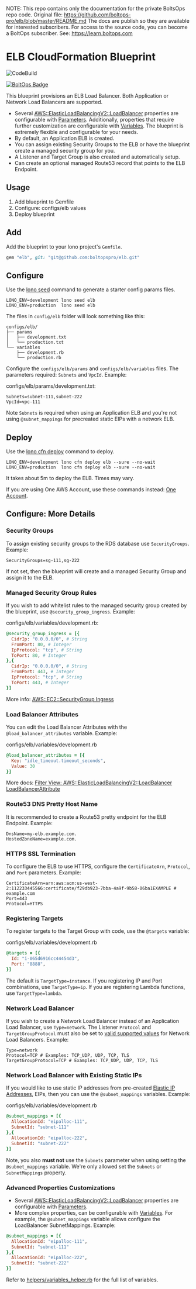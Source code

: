 <!-- note marker start -->
NOTE: This repo contains only the documentation for the private BoltsOps repo code.
Original file: https://github.com/boltops-pro/elb/blob/master/README.md
The docs are publish so they are available for interested subscribers.
For access to the source code, you can become a BoltOps subscriber.
See: https://learn.boltops.com

<!-- note marker end -->

# ELB CloudFormation Blueprint

![CodeBuild](https://codebuild.us-west-2.amazonaws.com/badges?uuid=eyJlbmNyeXB0ZWREYXRhIjoiOE5YTktibDVYcG5KZ0JZeG1ONnhsVk5WaUlmWHVZTldRSi85NG5PRFZOK1doNmRtODhEQjUwdFp1SURIZEI5OHlMT1A5RERiOXFRYTF2d1dBdm0xS2k4PSIsIml2UGFyYW1ldGVyU3BlYyI6IkdhQlNFN0hhd0VqUXpDVnoiLCJtYXRlcmlhbFNldFNlcmlhbCI6MX0%3D&branch=master)

[![BoltOps Badge](https://img.boltops.com/boltops/badges/boltops-badge.png)](https://www.boltops.com)

This blueprint provisions an ELB Load Balancer. Both Application or Network Load Balancers are supported.

* Several [AWS::ElasticLoadBalancingV2::LoadBalancer](https://docs.aws.amazon.com/AWSCloudFormation/latest/UserGuide/aws-resource-elasticloadbalancingv2-loadbalancer.html) properties are configurable with [Parameters](https://lono.cloud/docs/configs/params/). Additionally, properties that require further customization are configurable with [Variables](https://lono.cloud/docs/configs/shared-variables/).  The blueprint is extremely flexible and configurable for your needs.
* By default, an Application ELB is created.
* You can assign existing Security Groups to the ELB or have the blueprint create a managed security group for you.
* A Listener and Target Group is also created and automatically setup.
* Can create an optional managed Route53 record that points to the ELB Endpoint.

## Usage

1. Add blueprint to Gemfile
2. Configure: configs/elb values
3. Deploy blueprint

## Add

Add the blueprint to your lono project's `Gemfile`.

```ruby
gem "elb", git: "git@github.com:boltopspro/elb.git"
```

## Configure

Use the [lono seed](https://lono.cloud/reference/lono-seed/) command to generate a starter config params files.

    LONO_ENV=development lono seed elb
    LONO_ENV=production  lono seed elb

The files in `config/elb` folder will look something like this:

    configs/elb/
    ├── params
    │   ├── development.txt
    │   └── production.txt
    └── variables
        ├── development.rb
        └── production.rb

Configure the `configs/elb/params` and `configs/elb/variables` files.  The parameters required: `Subnets` and `VpcId`. Example:

configs/elb/params/development.txt:

    Subnets=subnet-111,subnet-222
    VpcId=vpc-111

Note `Subnets` is required when using an Application ELB and you're not using `@subnet_mappings` for precreated static EIPs with a network ELB.

## Deploy

Use the [lono cfn deploy](http://lono.cloud/reference/lono-cfn-deploy/) command to deploy.

    LONO_ENV=development lono cfn deploy elb --sure --no-wait
    LONO_ENV=production  lono cfn deploy elb --sure --no-wait

It takes about 5m to deploy the ELB. Times may vary.

If you are using One AWS Account, use these commands instead: [One Account](docs/one-account.md).

## Configure: More Details

### Security Groups

To assign existing security groups to the RDS database use `SecurityGroups`. Example:

    SecurityGroups=sg-111,sg-222

If not set, then the blueprint will create and a managed Security Group and assign it to the ELB.

### Managed Security Group Rules

If you wish to add whitelist rules to the managed security group created by the blueprint, use `@security_group_ingress`. Example:

configs/elb/variables/development.rb:

```ruby
@security_group_ingress = [{
  CidrIp: "0.0.0.0/0", # String
  FromPort: 80, # Integer
  IpProtocol: "tcp", # String
  ToPort: 80, # Integer
},{
  CidrIp: "0.0.0.0/0", # String
  FromPort: 443, # Integer
  IpProtocol: "tcp", # String
  ToPort: 443, # Integer
}]
```

More info: [AWS::EC2::SecurityGroup Ingress](https://docs.aws.amazon.com/AWSCloudFormation/latest/UserGuide/aws-properties-ec2-security-group-rule-1.html)

### Load Balancer Attributes

You can edit the Load Balancer Attributes with the `@load_balancer_attributes` variable. Example:

configs/elb/variables/development.rb

```ruby
@load_balancer_attributes = [{
  Key: "idle_timeout.timeout_seconds",
  Value: 30
}]
```

More docs: [Filter View:
AWS::ElasticLoadBalancingV2::LoadBalancer LoadBalancerAttribute](https://docs.aws.amazon.com/AWSCloudFormation/latest/UserGuide/aws-properties-elasticloadbalancingv2-loadbalancer-loadbalancerattributes.html)

### Route53 DNS Pretty Host Name

It is recommended to create a Route53 pretty endpoint for the ELB Endpoint.  Example:

    DnsName=my-elb.example.com.
    HostedZoneName=example.com.

### HTTPS SSL Termination

To configure the ELB to use HTTPS, configure the `CertificateArn`, `Protocol`, and `Port` parameters. Example:

    CertificateArn=arn:aws:acm:us-west-2:112233445566:certificate/f29db923-7bba-4a9f-9b58-06ba1EXAMPLE # example.com
    Port=443
    Protocol=HTTPS

### Registering Targets

To register targets to the Target Group with code, use the `@targets` variable:

configs/elb/variables/development.rb

```ruby
@targets = [{
  Id: "i-065d6916cc44454d3",
  Port: "8888",
}]
```

The default is `TargetType=instance`. If you registering IP and Port combinations, use `TargetType=ip`.  If you are registering Lambda functions, use `TargetType=lambda`.

### Network Load Balancer

If you wish to create a Network Load Balancer instead of an Application Load Balancer, use `Type=network`.  The Listener `Protocol` and `TargetGroupProtocol` must also be set to [valid supported values](https://docs.aws.amazon.com/AWSCloudFormation/latest/UserGuide/aws-resource-elasticloadbalancingv2-targetgroup.html#cfn-elasticloadbalancingv2-targetgroup-protocol) for Network Load Balancers. Example:

    Type=network
    Protocol=TCP # Examples: TCP_UDP, UDP, TCP, TLS
    TargetGroupProtocol=TCP # Examples: TCP_UDP, UDP, TCP, TLS

### Network Load Balancer with Existing Static IPs

If you would like to use static IP addresses from pre-created [Elastic IP Addresses](https://docs.aws.amazon.com/AWSEC2/latest/UserGuide/elastic-ip-addresses-eip.html), EIPs, then you can use the `@subnet_mappings` variables. Example:

configs/elb/variables/development.rb

```ruby
@subnet_mappings = [{
  AllocationId: "eipalloc-111",
  SubnetId: "subnet-111"
},{
  AllocationId: "eipalloc-222",
  SubnetId: "subnet-222"
}]
```

Note, you also **must not** use the `Subnets` parameter when using setting the `@subnet_mappings` variable.  We're only allowed set the `Subnets` or `SubnetMappings` property.

### Advanced Properties Customizations

* Several [AWS::ElasticLoadBalancingV2::LoadBalancer](https://docs.aws.amazon.com/AWSCloudFormation/latest/UserGuide/aws-resource-elasticloadbalancingv2-loadbalancer.html) properties are configurable with [Parameters](https://lono.cloud/docs/configs/params/).
* More complex properties, can be configurable with
[Variables](https://lono.cloud/docs/configs/shared-variables/).  For example, the `@subnet_mappings` variable allows configure the LoadBalancer SubnetMappings.  Example:

```ruby
@subnet_mappings = [{
  AllocationId: "eipalloc-111",
  SubnetId: "subnet-111"
},{
  AllocationId: "eipalloc-222",
  SubnetId: "subnet-222"
}]
```

Refer to [helpers/variables_helper.rb](app/helpers/variables_helper.rb) for the full list of variables.
